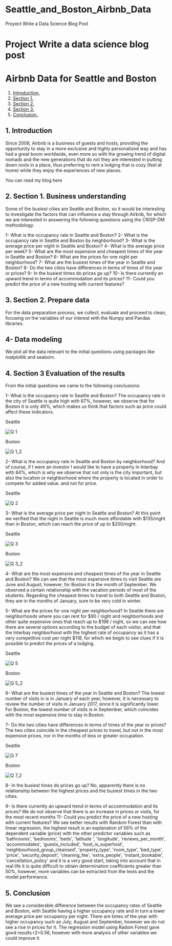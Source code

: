 # Seattle_and_Boston_Airbnb_Data
Proyect Write a Data Science Blog Post
# Project Write a data science blog post
# Airbnb Data for Seattle and Boston


1. [ Introduction. ](#intro)
2. [ Section 1. ](#section1)
3. [ Section 2. ](#section2)
4. [ Section 3. ](#section3)
5. [ Conclusion. ](#conclusion)





















<a name="intro"></a>
## 1. Introduction

Since 2008, Airbnb is a business of guests and hosts, providing the opportunity to stay in a more exclusive and highly personalized way and has had a great boom worldwide, even more so with the growing trend of digital nomads and the new generations that do not they are interested in putting down roots in a place, thus preferring to rent a lodging that is cozy (feel at home) while they enjoy the experiences of new places.


You can read my blog here


<a name="section1"></a>
## 2. Section 1. Business understanding


Some of the busiest cities are Seattle and Boston, so it would be interesting to investigate the factors that can influence a stay through Airbnb, for which we are interested in answering the following questions using the CRISP-DM methodology.

1- What is the occupancy rate in Seattle and Boston?
2- What is the occupancy rate in Seattle and Boston by neighborhood?
3- What is the average price per night in Seattle and Boston?
4- What is the average price per week?
5- What are the most expensive and cheapest times of the year in Seattle and Boston?
6- What are the prices for one night per neighborhood?
7- What are the busiest times of the year in Seattle and Boston?
8- Do the two cities have differences in terms of times of the year or prices?
9- In the busiest times do prices go up?
10- Is there currently an upward trend in terms of accommodation and its prices?
11- Could you predict the price of a new hosting with current features?

<a name="section2"></a>
## 3. Section 2. Prepare data

For the data preparation process, we collect, evaluate and proceed to clean, focusing on the variables of our interest with the Numpy and Pandas libraries.
## 4- Data modeling
We plot all the data relevant to the initial questions using packages like matplotlib and seaborn.

<a name="section3"></a>
## 4. Section 3 Evaluation of the results
From the initial questions we came to the following conclusions:

1- What is the occupancy rate in Seattle and Boston?
The occupancy rate in the city of Seattle is quite high with 67%, however, we observe that for Boston it is only 49%, which makes us think that factors such as price could affect these indicators.

Seattle

![Q 1](/images/1.png "Q 1")


Boston

![Q 1_2](/images/1_2.png "Q 1_2")


2- What is the occupancy rate in Seattle and Boston by neighborhood?
And of course, if I were an investor I would like to have a property in Interbay with 84%, which is why we observe that not only is the city important, but also the location or neighborhood where the property is located in order to compete for added value. and not for price.

Seattle

![Q 2](/images/2.png "Q 2")




3- What is the average price per night in Seattle and Boston?
At this point we verified that the night in Seattle is much more affordable with $135/night than in Boston, which can reach the price of up to $200/night.

Seattle

![Q 3](/images/3.png "Q 3")


Boston

![Q 3_2](/images/3_2.png "Q 3_2")


4- What are the most expensive and cheapest times of the year in Seattle and Boston?
We can see that the most expensive times to visit Seattle are June and August, however, for Boston it is the month of September. We observed a certain relationship with the vacation periods of most of the students.
Regarding the cheapest times to travel to both Seattle and Boston, they are in the months of January, sure to be very cold in winter.

5- What are the prices for one night per neighborhood?
In Seattle there are neighborhoods where you can rent for $90 / night and neighborhoods and other quite expensive ones that reach up to $198 / night, so we can see how there are several options according to the budget of each visitor, and that the Interbay neighborhood with the highest rate of occupancy as it has a very competitive cost per night $118, for which we begin to see clues if it is possible to predict the prices of a lodging.

Seattle

![Q 5](/images/5.png "Q 5")


Boston

![Q 5_2](/images/5_2.png "Q 5_2")




6- What are the busiest times of the year in Seattle and Boston?
The lowest number of visits in is in January of each year, however, it is necessary to review the number of visits in January 2017, since it is significantly lower.
For Boston, the lowest number of visits is in September, which coincides with the most expensive time to stay in Boston.

7- Do the two cities have differences in terms of times of the year or prices?
The two cities coincide in the cheapest prices to travel, but not in the most expensive prices, nor in the months of less or greater occupation.

Seattle

![Q 7](/images/7.png "Q 7")


Boston

![Q 7_2](/images/7_2.png "Q 7_2")


8- In the busiest times do prices go up?
No, apparently there is no relationship between the highest prices and the busiest times in the two cities.

9- Is there currently an upward trend in terms of accommodation and its prices?
We do not observe that there is an increase in prices or visits, for the most recent months
11- Could you predict the price of a new hosting with current features?
We see better results with Random Forest than with linear regression, the highest result is an explanation of 56% of the dependent variable (price) with the other predictor variables such as 'bathrooms', 'bedrooms', 'beds', 'latitude ', 'longitude', 'reviews_per_month', 'accommodates', 'guests_included', 'host_is_superhost', 'neighbourhood_group_cleansed', 'property_type', 'room_type', 'bed_type', 'price', 'security_deposit', 'cleaning_fee', 'extra_people', 'instant_bookable', 'cancellation_policy' and it is a very good start, taking into account that in real life it is quite difficult to obtain determination coefficients greater than 50%, however, more variables can be extracted from the texts and the model performance.


<a name="conclusion"></a>


## 5. Conclusion

We see a considerable difference between the occupancy rates of Seattle and Boston, with Seattle having a higher occupancy rate and in turn a lower average price per occupancy per night.
There are times of the year with higher occupancy such as July, August and September, however we do not see a rise in prices for it.
The regression model using Radom Forest gave good results r2=0.56, however with more analysis of other variables we could improve it.
